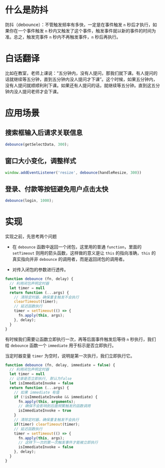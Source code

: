 # 什么是防抖

防抖（debounce）：不管触发频率有多快，一定是在事件触发 `n` 秒后才执行，如果你在一个事件触发 `n` 秒内又触发了这个事件，触发事件就以新的事件的时间为准。总之，触发完事件 `n` 秒内不再触发事件，`n` 秒后再执行。

# 白话翻译

比如在教室，老师上课说：“五分钟内，没有人提问，那我们就下课。有人提问的话就继续等五分钟，直到五分钟内没人提问才下课”。这个时候，如果五分钟内，没有人提问就顺顺利利下课。如果还有人提问的话，就继续等五分钟。直到这五分钟内没人提问老师才会下课。

# 应用场景

## 搜索框输入后请求关联信息

```javaScript
debounce(getSelectData, 300);
```

## 窗口大小变化，调整样式

```javaScript
window.addEventListener('resize', debounce(handleResize, 300))
```

## 登录、付款等按钮避免用户点击太快

```javaScript
debounce(login, 1000);
```

# 实现

实现之前，先思考两个问题

* 在 `debounce` 函数中返回一个闭包，这里用的普通 `function`，里面的 `setTimeout` 则用的箭头函数，这样做的意义是让 `this` 的指向准确，`this` 的真实指向并非 `debounce` 的调用者，而是返回闭包的调用者。

* 对传入闭包的参数进行透传。

```javaScript
function debounce (fn, delay) {
  // 利用闭包声明定时器
  let timer = null
  return function (...args) {
    // 清除定时器，确保重复触发不会执行
    clearTimeout(timer);
    // 延迟函数执行
    timer = setTimeout(() => {
      fn.apply(this, args);
    }, delay);
  }
}

```

有时候我们需要让函数立即执行一次，再等后面事件触发后等待 `n` 秒执行，我们给 `debounce` 函数一个 `immediate` 用于标示是否立即执行。

当定时器变量 `timer` 为空时，说明是第一次执行，我们立即执行它。

```javaScript
function debounce (fn, delay, immediate = false) {
  // 利用闭包声明定时器
  let timer = null
  // 记录是否立即执行, 默认为false
  let isImmediateInvoke = false
  return function (...args) {
    // 如果 immediate 有值
    if (!isImmediateInvoke && immediate) {
      fn.apply(this, arguments);
      // 确保不会影响到后面频繁触发的函数调用
      isImmediateInvoke = true
    }
    // 清除定时器，确保重复触发不会执行
    if(timer) clearTimeout(timer);
    // 延迟函数执行
    timer = setTimeout(() => {
      fn.apply(this, args);
      // 这样下一次的第一次触发事件才能被立即执行
      isImmediateInvoke = false
    }, delay);
  }
}
```
